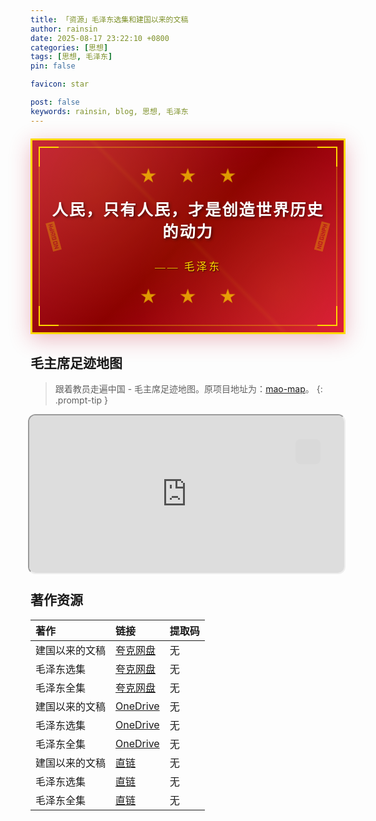 ```yaml
---
title: 「资源」毛泽东选集和建国以来的文稿
author: rainsin
date: 2025-08-17 23:22:10 +0800
categories: [思想]
tags: [思想, 毛泽东]
pin: false

favicon: star

post: false
keywords: rainsin, blog, 思想, 毛泽东
---
```


<style>
#access-tags,#panel-wrapper,#access-lastmod{
    display: none;
}
#core-wrapper, #tail-wrapper {
    width: 100%;
    padding-right: 0 !important;
    padding-left: 0 !important;
}

.mandelbrot-box{
    position: absolute;
    width: 100%;
    height: 100%;
    top: 0;
    right: 0;
}

.mandelbrot-box[data-screen="no"]{
    border-radius: 12px;
}

.mandelbrot-out-box{
    position: relative;
    width: 100%;
    transition: all .4s ease-in-out;
    z-index: 100000;
}

.mandelbrot-out-box[data-screen="all"]{
    position: fixed;
    top: 0;
    left: 0;
    right: 0;
    bottom: 0;
}

.mandelbrot-out-box[data-screen="no"]{
    position: relative;
    top: 0;
    left: 0;
    aspect-ratio: 2/1;
    margin-bottom: 20px;
}

.screen-mandelbrot{
    position: absolute;
    top: 40px;
    right: 40px;
    width: 40px;
    height: 40px;
    background-color: rgb(217, 217, 217);
    border-radius: 8px;
    display: flex;
    justify-content: center;
    align-content: center;
    flex-wrap: nowrap;
    background-size: cover;
    background-position: center;
}

.screen-mandelbrot[data-screen="all"]{
    background-image: url(https://rainsin-1305486451.file.myqcloud.com/rainsin-blog/img/icon/%E9%80%80%E5%87%BA%E5%85%A8%E5%B1%8F.png);
}

.screen-mandelbrot[data-screen="no"]{
    background-image: url(https://rainsin-1305486451.file.myqcloud.com/rainsin-blog/img/icon/%E5%85%A8%E5%B1%8F.png);
}
</style>

<style>
        @import url('https://cdn.rainsin.cn/草檀斋毛泽东字体/result.css');
        
        .revolutionary-banner {
            position: relative;
            background: linear-gradient(135deg, #c41e3a 0%, #8b0000 50%, #dc143c 100%);
            padding: 40px 20px;
            text-align: center;
            overflow: hidden;
            box-shadow: 0 8px 32px rgba(196, 30, 58, 0.3);
            border: 3px solid #ffd700;
            margin: 20px 0;
        }
        
        .revolutionary-banner::before {
            content: '';
            position: absolute;
            top: 0;
            left: 0;
            right: 0;
            bottom: 0;
            background-image: 
                radial-gradient(circle at 20% 20%, rgba(255, 215, 0, 0.1) 0%, transparent 50%),
                radial-gradient(circle at 80% 80%, rgba(255, 215, 0, 0.1) 0%, transparent 50%),
                linear-gradient(45deg, transparent 49%, rgba(255, 215, 0, 0.05) 50%, transparent 51%);
            pointer-events: none;
        }
        
        .banner-content {
            position: relative;
            z-index: 2;
            max-width: 800px;
            margin: 0 auto;
        }
        
        .decorative-star {
            display: inline-block;
            color: #ffd700;
            font-size: 2em;
            margin: 0 15px;
            animation: twinkle 2s infinite alternate;
        }
        
        @keyframes twinkle {
            0% { opacity: 0.7; transform: scale(1); }
            100% { opacity: 1; transform: scale(1.1); }
        }
        
        .quote-text {
            font-size: 1.8em;
            font-weight: 700;
            color: #ffffff;
            text-shadow: 2px 2px 4px rgba(0, 0, 0, 0.5);
            line-height: 1.4;
            margin: 20px 0;
            letter-spacing: 2px;
        }
        
        .quote-author {
            font-family: '草檀斋毛泽东字体', serif;
            font-size: 1.2em;
            font-weight: 400;
            color: #ffd700;
            text-shadow: 1px 1px 2px rgba(0, 0, 0, 0.7);
            margin-top: 25px;
            letter-spacing: 3px;
        }
        
        .revolutionary-elements {
            position: absolute;
            top: 10px;
            left: 10px;
            right: 10px;
            bottom: 10px;
            border: 2px solid rgba(255, 215, 0, 0.3);
            pointer-events: none;
        }
        
        .corner-decoration {
            position: absolute;
            width: 30px;
            height: 30px;
            border: 2px solid #ffd700;
        }
        
        .corner-decoration.top-left {
            top: -2px;
            left: -2px;
            border-right: none;
            border-bottom: none;
        }
        
        .corner-decoration.top-right {
            top: -2px;
            right: -2px;
            border-left: none;
            border-bottom: none;
        }
        
        .corner-decoration.bottom-left {
            bottom: -2px;
            left: -2px;
            border-right: none;
            border-top: none;
        }
        
        .corner-decoration.bottom-right {
            bottom: -2px;
            right: -2px;
            border-left: none;
            border-top: none;
        }
        
        .wheat-decoration {
            position: absolute;
            color: #ffd700;
            opacity: 0.3;
            font-size: 3em;
        }
        
        .wheat-left {
            left: 20px;
            top: 50%;
            transform: translateY(-50%) rotate(-15deg);
        }
        
        .wheat-right {
            right: 20px;
            top: 50%;
            transform: translateY(-50%) rotate(15deg);
        }
        
        @media (max-width: 768px) {
            .quote-text {
                font-size: 1.4em;
                letter-spacing: 1px;
            }
            
            .quote-author {
                font-size: 1em;
                letter-spacing: 2px;
            }
            
            .decorative-star {
                font-size: 1.5em;
                margin: 0 10px;
            }
            
            .wheat-decoration {
                display: none;
            }
        }
    </style>

<div class="revolutionary-banner">
        <div class="revolutionary-elements">
            <div class="corner-decoration top-left"></div>
            <div class="corner-decoration top-right"></div>
            <div class="corner-decoration bottom-left"></div>
            <div class="corner-decoration bottom-right"></div>
        </div>     
        <div class="wheat-decoration wheat-left">🌾</div>
        <div class="wheat-decoration wheat-right">🌾</div>
        <div class="banner-content">
            <div class="decorative-star">★</div>
            <div class="decorative-star">★</div>
            <div class="decorative-star">★</div>     
            <div class="quote-text">
                人民，只有人民，才是创造世界历史的动力
            </div>
            <div class="quote-author">
                —— 毛泽东
            </div> 
            <div style="margin-top: 20px;">
                <div class="decorative-star">★</div>
                <div class="decorative-star">★</div>
                <div class="decorative-star">★</div>
            </div>
        </div>
    </div>

<h2>
<i class="fa-solid fa-map-location-dot"></i> 毛主席足迹地图
</h2>

> 跟着教员走遍中国 - 毛主席足迹地图。原项目地址为：[mao-map](https://github.com/sansan0/mao-map)。
{: .prompt-tip }

<div class="mandelbrot-out-box " id="mandelbrot-out-box" data-screen="no">
<iframe src="https://mao.rainsin.cn" class="mandelbrot-box" id="mandelbrot-box" data-screen="no"></iframe>
<div class="screen-mandelbrot " id="screen-mandelbrot" data-screen="no">
  
</div>
</div>

## 著作资源

| 著作                     | 链接          | 提取码 |
| :--------------------------- | :--------------- | :------ |
| 建国以来的文稿            | [夸克网盘](https://pan.quark.cn/s/e992ad7d3c39)   | 无 |
| 毛泽东选集               | [夸克网盘](https://pan.quark.cn/s/2b041306f3c0)   | 无 |
| 毛泽东全集               | [夸克网盘](https://pan.quark.cn/s/19cca8ae871a)   | 无 |
| 建国以来的文稿            | [OneDrive](https://1drv.ms/u/c/85534a39c5d9ab87/EXU_8mp-PKxGg8b8gKIKOq4ByiHuTw7ahMnpJltSwXF3TQ?e=W1QM2M)   | 无 |
| 毛泽东选集               | [OneDrive](https://1drv.ms/u/c/85534a39c5d9ab87/EeAX9W6NuX1CjiYmmi0w2RcB8fjTRivVH-990zhLQCbgsQ?e=qMDzFl)   | 无 |
| 毛泽东全集               | [OneDrive](https://1drv.ms/u/c/85534a39c5d9ab87/EcBafbZ_5ntKk7UfPAY7EqYBJEkO90weXMkNiWw0I7qYxw?e=dmx7yR)   | 无 |
| 建国以来的文稿            | [直链](https://dlink.host/1drv/aHR0cHM6Ly8xZHJ2Lm1zL3UvYy84NTUzNGEzOWM1ZDlhYjg3L0VYVV84bXAtUEt4R2c4YjhnS0lLT3E0QnlpSHVUdzdhaE1ucEpsdFN3WEYzVFE_ZT1XMVFNMk0.7z)   | 无 |
| 毛泽东选集               | [直链](https://dlink.host/1drv/aHR0cHM6Ly8xZHJ2Lm1zL3UvYy84NTUzNGEzOWM1ZDlhYjg3L0VlQVg5VzZOdVgxQ2ppWW1taTB3MlJjQjhmalRSaXZWSC05OTB6aExRQ2Jnc1E_ZT1xTUR6Rmw.7z)   | 无 |
| 毛泽东全集               | [直链](https://dlink.host/1drv/aHR0cHM6Ly8xZHJ2Lm1zL3UvYy84NTUzNGEzOWM1ZDlhYjg3L0VjQmFmYlpfNW50S2s3VWZQQVk3RXFZQkpFa085MHdlWE1rTmlXdzBJN3FZeHc_ZT1kbXg3eVI.7z)   | 无 |

<script defer>
let butt = document.getElementById("screen-mandelbrot");
let out = document.getElementById("mandelbrot-out-box");
let main = document.getElementById("mandelbrot-box");

butt.onclick = (e) => {
    if (butt.getAttribute("data-screen") == "no" && out.getAttribute("data-screen") == "no") {
        butt.setAttribute("data-screen", "all");
        out.setAttribute("data-screen", "all");
        main.setAttribute("data-screen", "all");
    } else {
        butt.setAttribute("data-screen", "no");
        out.setAttribute("data-screen", "no");
        main.setAttribute("data-screen", "no");
    }
}
</script>
